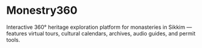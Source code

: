 # Monestry360
Interactive 360° heritage exploration platform for monasteries in Sikkim — features virtual tours, cultural calendars, archives, audio guides, and permit tools.

